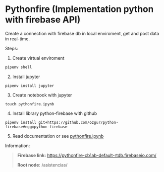 # Pythonfire (Implementation python with firebase API)

Create a connection with firebase db in local enviroment, get and post data in real-time.

Steps:

1. Create virtual enviroment

```python
pipenv shell
```

2. Install jupyter
```
pipenv install jupyter
```
3. Create notebook with jupyter
```
touch pythonfire.ipynb
```
4. Install library python-firebase with github
```
pipenv install git+https://github.com/ozgur/python-firebase#egg=python-firebase
```
5. Read documentation or see [pythonfire.ipynb](https://github.com/wolfogan/pythonfire/blob/main/pythonfire.ipynb)


Information:
> **Firebase link:** https://pythonfire-cb1ab-default-rtdb.firebaseio.com/
>
> **Root node:** /asistencias/